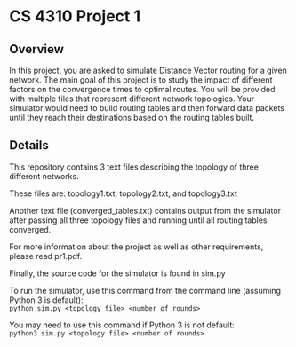 # CS 4310 Project 1

## Overview
In this project, you are asked to simulate Distance Vector routing for a given network.  The main goal of this project is to study the impact of different factors on the convergence times to optimal routes.  You will be provided with multiple files that represent different network topologies.  Your simulator would need to build routing tables and then forward data packets until they reach their destinations based on the routing tables built.

## Details
This repository contains 3 text files describing the topology of three different networks. 

These files are: topology1.txt, topology2.txt, and topology3.txt

Another text file (converged_tables.txt) contains output from the simulator after passing all three topology files and running until all routing tables converged.

For more information about the project as well as other requirements, please read pr1.pdf.

Finally, the source code for the simulator is found in sim.py

To run the simulator, use this command from the command line (assuming Python 3 is default):
<br>
    `python sim.py <topology file> <number of rounds>`

You may need to use this command if Python 3 is not default:
<br>
    `python3 sim.py <topology file> <number of rounds>`
